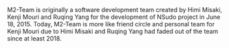 ﻿M2-Team is originally a software development team created by Himi Misaki, Kenji
Mouri and Ruqing Yang for the development of NSudo project in June 18, 2015.
Today, M2-Team is more like friend circle and personal team for Kenji Mouri due
to Himi Misaki and Ruqing Yang had faded out of the team since at least 2018.
